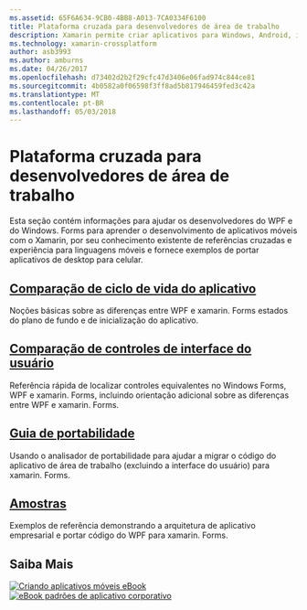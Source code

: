```yaml
---
ms.assetid: 65F6A634-9CB0-4BB8-A013-7CA0334F6100
title: Plataforma cruzada para desenvolvedores de área de trabalho
description: Xamarin permite criar aplicativos para Windows, Android, iOS e Mac usando suas habilidades de Windows Forms ou WPF.
ms.technology: xamarin-crossplatform
author: asb3993
ms.author: amburns
ms.date: 04/26/2017
ms.openlocfilehash: d73402d2b2f29cfc47d3406e06fad974c844ce81
ms.sourcegitcommit: 4b0582a0f06598f3ff8ad5b817946459fed3c42a
ms.translationtype: MT
ms.contentlocale: pt-BR
ms.lasthandoff: 05/03/2018
---
```

# <a name="cross-platform-for-desktop-developers"></a>Plataforma cruzada para desenvolvedores de área de trabalho

Esta seção contém informações para ajudar os desenvolvedores do WPF e do Windows. Forms para aprender o desenvolvimento de aplicativos móveis com o Xamarin, por seu conhecimento existente de referências cruzadas e experiência para linguagens móveis e fornece exemplos de portar aplicativos de desktop para celular.

## <a name="app-lifecycle-comparisonlifecyclemd"></a>[Comparação de ciclo de vida do aplicativo](lifecycle.md)

Noções básicas sobre as diferenças entre WPF e xamarin. Forms estados do plano de fundo e de inicialização do aplicativo.

## <a name="ui-controls-comparisoncontrolsindexmd"></a>[Comparação de controles de interface do usuário](controls/index.md)

Referência rápida de localizar controles equivalentes no Windows Forms, WPF e xamarin. Forms, incluindo orientação adicional sobre as diferenças entre WPF e xamarin. Forms.

## <a name="porting-guidanceportingmd"></a>[Guia de portabilidade](porting.md)

Usando o analisador de portabilidade para ajudar a migrar o código do aplicativo de área de trabalho (excluindo a interface do usuário) para xamarin. Forms.

## <a name="samplessamplesmd"></a>[Amostras](samples.md)

Exemplos de referência demonstrando a arquitetura de aplicativo empresarial e portar código do WPF para xamarin. Forms.

## <a name="learn-more"></a>Saiba Mais

[![Criando aplicativos móveis eBook](images/creating-sml.png)](~/xamarin-forms/creating-mobile-apps-xamarin-forms/index.md) [ ![eBook padrões de aplicativo corporativo](images/enterprise-sml.png)](~/xamarin-forms/enterprise-application-patterns/index.md)

